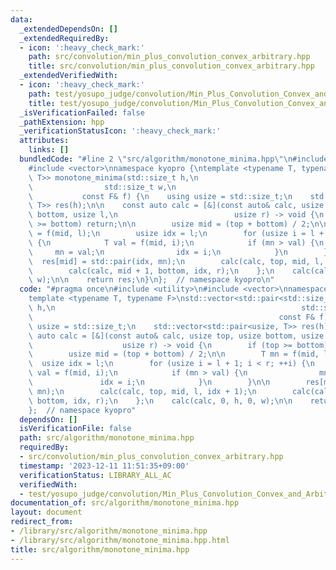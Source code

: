 ```yaml
---
data:
  _extendedDependsOn: []
  _extendedRequiredBy:
  - icon: ':heavy_check_mark:'
    path: src/convolution/min_plus_convolution_convex_arbitrary.hpp
    title: src/convolution/min_plus_convolution_convex_arbitrary.hpp
  _extendedVerifiedWith:
  - icon: ':heavy_check_mark:'
    path: test/yosupo_judge/convolution/Min_Plus_Convolution_Convex_and_Arbitrary.test.cpp
    title: test/yosupo_judge/convolution/Min_Plus_Convolution_Convex_and_Arbitrary.test.cpp
  _isVerificationFailed: false
  _pathExtension: hpp
  _verificationStatusIcon: ':heavy_check_mark:'
  attributes:
    links: []
  bundledCode: "#line 2 \"src/algorithm/monotone_minima.hpp\"\n#include <utility>\n\
    #include <vector>\nnamespace kyopro {\ntemplate <typename T, typename F>\nstd::vector<std::pair<std::size_t,\
    \ T>> monotone_minima(std::size_t h,\n                                       \
    \                std::size_t w,\n                                            \
    \           const F& f) {\n    using usize = std::size_t;\n    std::vector<std::pair<usize,\
    \ T>> res(h);\n\n    const auto calc = [&](const auto& calc, usize top, usize\
    \ bottom, usize l,\n                          usize r) -> void {\n        if (top\
    \ >= bottom) return;\n\n        usize mid = (top + bottom) / 2;\n\n        T mn\
    \ = f(mid, l);\n        usize idx = l;\n        for (usize i = l + 1; i < r; ++i)\
    \ {\n            T val = f(mid, i);\n            if (mn > val) {\n           \
    \     mn = val;\n                idx = i;\n            }\n        }\n\n      \
    \  res[mid] = std::pair(idx, mn);\n        calc(calc, top, mid, l, idx + 1);\n\
    \        calc(calc, mid + 1, bottom, idx, r);\n    };\n    calc(calc, 0, h, 0,\
    \ w);\n\n    return res;\n}\n};  // namespace kyopro\n"
  code: "#pragma once\n#include <utility>\n#include <vector>\nnamespace kyopro {\n\
    template <typename T, typename F>\nstd::vector<std::pair<std::size_t, T>> monotone_minima(std::size_t\
    \ h,\n                                                       std::size_t w,\n\
    \                                                       const F& f) {\n    using\
    \ usize = std::size_t;\n    std::vector<std::pair<usize, T>> res(h);\n\n    const\
    \ auto calc = [&](const auto& calc, usize top, usize bottom, usize l,\n      \
    \                    usize r) -> void {\n        if (top >= bottom) return;\n\n\
    \        usize mid = (top + bottom) / 2;\n\n        T mn = f(mid, l);\n      \
    \  usize idx = l;\n        for (usize i = l + 1; i < r; ++i) {\n            T\
    \ val = f(mid, i);\n            if (mn > val) {\n                mn = val;\n \
    \               idx = i;\n            }\n        }\n\n        res[mid] = std::pair(idx,\
    \ mn);\n        calc(calc, top, mid, l, idx + 1);\n        calc(calc, mid + 1,\
    \ bottom, idx, r);\n    };\n    calc(calc, 0, h, 0, w);\n\n    return res;\n}\n\
    };  // namespace kyopro"
  dependsOn: []
  isVerificationFile: false
  path: src/algorithm/monotone_minima.hpp
  requiredBy:
  - src/convolution/min_plus_convolution_convex_arbitrary.hpp
  timestamp: '2023-12-11 11:51:35+09:00'
  verificationStatus: LIBRARY_ALL_AC
  verifiedWith:
  - test/yosupo_judge/convolution/Min_Plus_Convolution_Convex_and_Arbitrary.test.cpp
documentation_of: src/algorithm/monotone_minima.hpp
layout: document
redirect_from:
- /library/src/algorithm/monotone_minima.hpp
- /library/src/algorithm/monotone_minima.hpp.html
title: src/algorithm/monotone_minima.hpp
---
```

